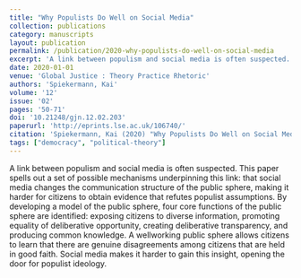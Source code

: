 ```yaml
---
title: "Why Populists Do Well on Social Media"
collection: publications
category: manuscripts
layout: publication
permalink: /publication/2020-why-populists-do-well-on-social-media
excerpt: 'A link between populism and social media is often suspected. This paper spells out a set of possible mechanisms underpinning this link: that social media changes the communication structure of the pub...'
date: 2020-01-01
venue: 'Global Justice : Theory Practice Rhetoric'
authors: 'Spiekermann, Kai'
volume: '12'
issue: '02'
pages: '50-71'
doi: '10.21248/gjn.12.02.203'
paperurl: 'http://eprints.lse.ac.uk/106740/'
citation: 'Spiekermann, Kai (2020) "Why Populists Do Well on Social Media", Global Justice : Theory Practice Rhetoric, 12(02), pp. 50-71.'
tags: ["democracy", "political-theory"]
---
```


A link between populism and social media is often suspected. This paper spells out a set of possible mechanisms underpinning this link: that social media changes the communication structure of the public sphere, making it harder for citizens to obtain evidence that refutes populist assumptions. By developing a model of the public sphere, four core functions of the public sphere are identified: exposing citizens to diverse information, promoting equality of deliberative opportunity, creating deliberative transparency, and producing common knowledge. A wellworking public sphere allows citizens to learn that there are genuine disagreements among citizens that are held in good faith. Social media makes it harder to gain this insight, opening the door for populist ideology.